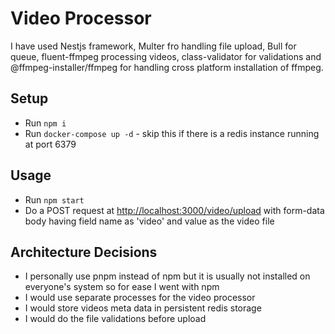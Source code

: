 # Video Processor

I have used Nestjs framework, Multer fro handling file upload, Bull for queue, fluent-ffmpeg processing videos, class-validator for validations and @ffmpeg-installer/ffmpeg for handling cross platform installation of ffmpeg.

## Setup

* Run `npm i`
* Run `docker-compose up -d` - skip this if there is a redis instance running at port 6379

## Usage

* Run `npm start`
* Do a POST request at <http://localhost:3000/video/upload> with form-data body having field name as 'video' and value as the video file

## Architecture Decisions

* I personally use pnpm instead of npm but it is usually not installed on everyone's system so for ease I went with npm
* I would use separate processes for the video processor
* I would store videos meta data in persistent redis storage
* I would do the file validations before upload
